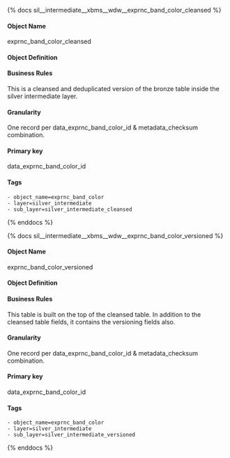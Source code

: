 {% docs sil__intermediate__xbms__wdw__exprnc_band_color_cleansed %}

#### Object Name
exprnc_band_color_cleansed

#### Object Definition


#### Business Rules
This is a cleansed and deduplicated version of the bronze table inside the silver intermediate layer.

#### Granularity
One record per data_exprnc_band_color_id & metadata_checksum combination.

#### Primary key
data_exprnc_band_color_id

#### Tags
    - object_name=exprnc_band_color
    - layer=silver_intermediate
    - sub_layer=silver_intermediate_cleansed

{% enddocs %}

{% docs sil__intermediate__xbms__wdw__exprnc_band_color_versioned %}

#### Object Name
exprnc_band_color_versioned

#### Object Definition


#### Business Rules
This table is built on the top of the cleansed table. In addition to the cleansed table fields, it contains the versioning fields also.

#### Granularity
One record per data_exprnc_band_color_id & metadata_checksum combination.

#### Primary key
data_exprnc_band_color_id

#### Tags
    - object_name=exprnc_band_color
    - layer=silver_intermediate
    - sub_layer=silver_intermediate_versioned

{% enddocs %}